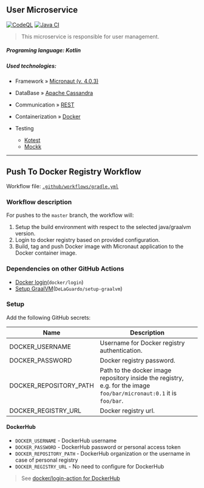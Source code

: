 ## User Microservice
[![CodeQL](https://github.com/Krystian-Kryszczak/user-service/actions/workflows/codeql.yml/badge.svg)](https://github.com/Krystian-Kryszczak/user-service/actions/workflows/codeql.yml)
[![Java CI](https://github.com/Krystian-Kryszczak/user-service/actions/workflows/gradle.yml/badge.svg)](https://github.com/Krystian-Kryszczak/user-service/actions/workflows/gradle.yml)
> This microservice is responsible for user management.
##### Programing language: Kotlin
##### Used technologies:

- Framework » [Micronaut (v. 4.0.3)](https://docs.micronaut.io/4.0.3/guide/index.html)

- DataBase » [Apache Cassandra](https://cassandra.apache.org)


- Communication » [REST](https://en.wikipedia.org/wiki/Representational_state_transfer)


- Containerization » [Docker](https://www.docker.com/)


- Testing
    - [Kotest](https://kotest.io/)
    - [Mockk](https://mockk.io/)
---

## Push To Docker Registry Workflow

Workflow file: [`.github/workflows/gradle.yml`](.github/workflows/gradle.yml)

### Workflow description
For pushes to the `master` branch, the workflow will:
1. Setup the build environment with respect to the selected java/graalvm version.
2. Login to docker registry based on provided configuration.
3. Build, tag and push Docker image with Micronaut application to the Docker container image.

### Dependencies on other GitHub Actions
- [Docker login](`https://github.com/docker/login-action`)(`docker/login`)
- [Setup GraalVM](`https://github.com/DeLaGuardo/setup-graalvm`)(`DeLaGuardo/setup-graalvm`)

### Setup
Add the following GitHub secrets:

| Name | Description |
| ---- | ----------- |
| DOCKER_USERNAME | Username for Docker registry authentication. |
| DOCKER_PASSWORD | Docker registry password. |
| DOCKER_REPOSITORY_PATH | Path to the docker image repository inside the registry, e.g. for the image `foo/bar/micronaut:0.1` it is `foo/bar`. |
| DOCKER_REGISTRY_URL | Docker registry url. |

#### DockerHub

- `DOCKER_USERNAME` - DockerHub username
- `DOCKER_PASSWORD` - DockerHub password or personal access token
- `DOCKER_REPOSITORY_PATH` - DockerHub organization or the username in case of personal registry
- `DOCKER_REGISTRY_URL` - No need to configure for DockerHub

> See [docker/login-action for DockerHub](https://github.com/docker/login-action#dockerhub)

